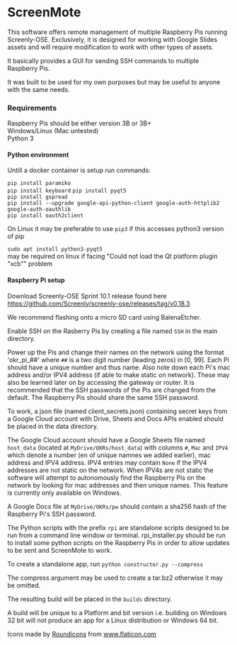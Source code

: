 # ScreenMote
This software offers remote management of multiple Raspberry Pis running Screenly-OSE. Exclusively, it is designed for working with Google Slides assets and will require modification to work with other types of assets. 

It basically provides a GUI for sending SSH commands to multiple Raspberry Pis.

It was built to be used for my own purposes but may be useful to anyone with the same needs.

### Requirements

Raspberry Pis should be either version 3B or 3B+  
Windows/Linux (Mac untested)  
Python 3  

#### Python environment

Untill a docker container is setup run commands:

`pip install paramiko`  
`pip install keyboard` 
`pip install pyqt5`  
`pip install gspread`  
`pip install --upgrade google-api-python-client google-auth-httplib2 google-auth-oauthlib`  
`pip install oauth2client`  

On Linux it may be preferable to use `pip3` if this accesses python3 version of pip

`sudo apt install python3-pyqt5`  
may be required on linux if facing "Could not load the Qt platform plugin "xcb"" problem

#### Raspberry Pi setup

Download Screenly-OSE Sprint 10.1 release found here https://github.com/Screenly/screenly-ose/releases/tag/v0.18.3

We recommend flashing onto a micro SD card using BalenaEtcher.

Enable SSH on the Rasberry Pis by creating a file named `SSH` in the main directory.

Power up the Pis and change their names on the network using the format 'okr_pi_##' where `##` is a two digit number (leading zeros) in [0, 99]. Each Pi should have a unique number and thus name. Also note down each Pi's mac address and/or IPV4 address (if able to make static on network). These may also be learned later on by accessing the gateway or router. It is recommended that the SSH passwords of the Pis are changed from the default. The Raspberry Pis should share the same SSH password.

To work, a json file (named client_secrets.json) containing secret keys from a Google Cloud account with Drive, Sheets and Docs APIs enabled should be placed in the data directory.

The Google Cloud account should have a Google Sheets file named `host_data` (located at `MyDrive/OKRs/host_data`) with columns `#`, `Mac` and `IPV4` which denote a number (en of unique namnes we added earlier), mac address and IPV4 address. IPV4 entries may contain `None` if the IPV4 addresses are not static on the network. When IPV4s are not static the software will attempt to autonomously find the Raspberry Pis on the network by looking for mac addresses and then unique names. This feature is currently only available on Windows.

A Google Docs file at `MyDrive/OKRs/pw` should contain a sha256 hash of the Raspberry Pi's SSH password.

The Python scripts with the prefix `rpi` are standalone scripts designed to be run from a command line window or terminal. 
rpi_installer.py should be run to install some python scripts on the Raspberry Pis in order to allow updates to be sent and ScreenMote to work.

To create a standalone app, run `python constructor.py --compress`

The compress argument may be used to create a tar.bz2 otherwise it may be omitted.

The resulting build will be placed in the `builds` directory.

A build will be unique to a Platform and bit version i.e. building on Windows 32 bit will not produce an app for a Linux distribution or Windows 64 bit. 


<div>Icons made by <a href="https://www.flaticon.com/authors/roundicons" title="Roundicons">Roundicons</a> from <a href="https://www.flaticon.com/" title="Flaticon">www.flaticon.com</a></div>
